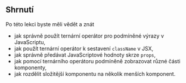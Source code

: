 ## Shrnutí

Po této lekci byste měli vědět a znát

- jak správně použít ternární operátor pro podmíněné výrazy v JavaScriptu,
- jak použít ternární operátor k sestavení `className` v JSX,
- jak správně předávat JavaScriptové hodnoty skrze `props`,
- jak pomocí ternárního operátoru podmíněně zobrazovat různé části komponenty,
- jak rozdělit složitější komponentu na několik menších komponent.
